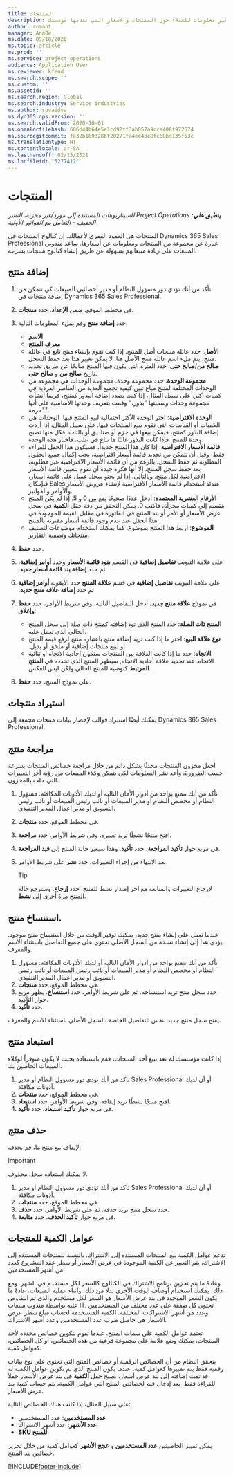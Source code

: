 ```yaml
---
title: ال‏‏منتجات
description: يقدم هذا الموضوع معلومات حول كتالوج المنتجات الذي يمكنك استخدامه لتوفير معلومات للعملاء حول المنتجات والأسعار التي تقدمها مؤسستك.
author: rumant
manager: AnnBe
ms.date: 09/18/2020
ms.topic: article
ms.prod: ''
ms.service: project-operations
audience: Application User
ms.reviewer: kfend
ms.search.scope: ''
ms.custom: ''
ms.assetid: ''
ms.search.region: Global
ms.search.industry: Service industries
ms.author: suvaidya
ms.dyn365.ops.version: ''
ms.search.validFrom: 2020-10-01
ms.openlocfilehash: 606d44b64e5e1cd92ff3ab057a9cce408f972574
ms.sourcegitcommit: fa32b1893286f20271fa4ec4be8fc68bd135f53c
ms.translationtype: HT
ms.contentlocale: ar-SA
ms.lasthandoff: 02/15/2021
ms.locfileid: "5277412"
---
```

# <a name="products"></a>ال‏‏منتجات

_**ينطبق علي:** ‏‫Project Operations للسيناريوهات المستندة إلى مورد/غير مخزنة‬، ‏‫النشر الخفيف – التعامل مع الفواتير الأولية‬_

المنتجات هي العمود الفقري لأعمالك. إن كتالوج المنتجات في Dynamics 365 Sales Professional عبارة عن مجموعة من المنتجات ومعلومات عن أسعارها. ساعد مندوبي المبيعات على زيادة مبيعاتهم بسهولة عن طريق إنشاء كتالوج منتجات بسرعة.

## <a name="add-a-product"></a>إضافة منتج

1.  تأكد من أنك تؤدي دور مسؤول النظام أو مدير أخصائيي المبيعات كي تتمكن من إضافة منتجات في Dynamics 365 Sales Professional.
2.  في مخطط الموقع، ضمن **الإعداد**، حدد **منتجات**.
3.  حدد **إضافة منتج** وقم بملء المعلومات التالية:

    -  **الاسم**
    -  **معرف المنتج**
    -  **الأصل**: حدد عائلة منتجات أصل للمنتج. إذا كنت تقوم بإنشاء منتج تابع في عائلة منتج، يتم ملء اسم عائلة منتج الأصل هنا. لا يمكن تغيير هذا بعد حفظ السجل.
    -  **صالح من**/**صالح حتى**: حدد الفترة التي يكون فيها المنتج صالحًا عن طريق تحديد تاريخ **صالح من** و **صالح حتى**.
    -  **مجموعة الوحدة‬**: حدد مجموعة وحدة‬. مجموعة الوحدات هي مجموعة من الوحدات المختلفة لمنتج مباع تبين كيفية تجميع العديد من العناصر الفردية في كميات أكبر. على سبيل المثال، إذا كنت بصدد إضافة البذور كمنتج، فربما أنشأت مجموعة وحدات وسميتها "بذور،" وقمت بتعريف وحدتها الأساسية على أنها "حزمة".
    -  **الوحدة الافتراضية**: اختر الوحدة الأكثر احتمالية لبيع المنتج فيها. الوحدات هي الكميات أو القياسات التي تقوم ببيع المنتجات فيها. على سبيل المثال، إذا أردت إضافة البذور كمنتج، فيمكن بيعها في حزم أو صناديق أو بالتات. فكل منها تصبح وحدة للمنتج. فإذا كانت البذور غالبًا ما تباع في علب، فاختار هذه الوحدة.
    -  **قائمة الأسعار الافتراضية**: إذا كان هذا المنتج جديداً، فسيكون هذا الحقل للقراءة فقط. وقبل أن تتمكن من تحديد قائمة أسعار افتراضية، يجب إكمال جميع الحقول المطلوبة ثم حفظ السجل. بالرغم من أن قائمة الأسعار الافتراضية غير مطلوبة، بعد حفظ سجل المنتج، إلا أنها فكرة جيدة أن تقوم بتعيين قائمة الأسعار الافتراضية لكل منتج. وبالتالي، إذا لم يحتوِ سجل عميل على قائمة أسعار، فبإمكان Sales عندئذ استخدام قائمة الأسعار الافتراضية لإنشاء عروض الأسعار والأوامر والفواتير.
    -  **الأرقام العشرية المعتمدة‬**: أدخل عددًا صحيحًا يقع بين 0 و 5. إذا لم يكن المنتج مُقسم إلى كميات مجزأة، فاكتب 0. يمكن التحقق من دقة حقل **الكمية** في سجل عرض الأسعار أو الأمر أو بند المنتج في الفاتورة في مقابل القيمة الموجودة في هذا الحقل عند عدم وجود قائمة أسعار مقترنة بالمنتج.
    -  **الموضوع**: اربط هذا المنتج بموضوع. كما يمكنك استخدام موضوعات لتصنيف منتجاتك وتصفية التقارير.

4.  حدد **حفظ**.
5.  على علامة التبويب **تفاصيل إضافية‬** في القسم **بنود قائمة الأسعار** وحدد **أوامر إضافية‬**، ثم حدد **إضافة بند قائمة أسعار جديد‬‏‫**.
7.  على علامة التبويب **تفاصيل إضافية** في قسم **علاقة المنتج‬** حدد الأيقونة **أوامر إضافية‬** ثم حدد **إضافة علاقة منتج جديد‬‏‫.**
8.  في نموذج **علاقة منتج جديد**، أدخل التفاصيل التالية، وفي شريط الأوامر، حدد **حفظ وإغلاق**:

    -   **المنتج ذات الصلة**: حدد المنتج الذي تود إضافته كمنتج ذات صلة إلى سجل المنتج الحالي الذي تعمل عليه.
    -   **‬‏‫نوع علاقة البيع‬‏‫**: اختر ما إذا كنت تريد إضافة منتج باعتباره منتج لرفع قيمة المنتج أو لبيع منتجات إضافية أو ملحق أو بديل.
    -   **‏‫الاتجاه‬**: حدد ما إذا كانت العلاقة بين المنتجات ستكون أحادية الاتجاه أو ثنائية الاتجاه. عند تحديد علاقة أحادية الاتجاه, سيظهر المنتج الذي تحدده في **المنتج المرتبط** كتوصية للمنتج الحالي ولكن ليس العكس.

9.  على نموذج المنتج، حدد **حفظ**.

## <a name="import-products"></a>استيراد منتجات

يمكنك أيضًا استيراد قوالب لإحضار بيانات منتجات مجمعة إلى Dynamics 365 Sales Professional.

## <a name="revise-a-product"></a>مراجعة منتج

اجعل مخزون المنتجات محدثًا بشكل دائم من خلال مراجعة خصائص المنتجات بسرعة حسب الضرورة، وأعد نشر المعلومات لكي يتمكن وكلاء المبيعات من رؤية آخر التغييرات التي حلت بالمخزون.

1.  تأكد من أنك تتمتع بواحد من أدوار الأمان التالية أو لديك الأذونات المكافئة: مسؤول النظام أو مخصص النظام أو مدير المبيعات أو نائب رئيس المبيعات أو نائب رئيس التسويق أو مدير أعمال المدير التنفيذي.
2.  في مخطط الموقع، حدد **منتجات**.
3.  افتح منتجًا نشطًا تريد تغييره، وفي شريط الأوامر، حدد **مراجعة**.
4.  في مربع حوار **تأكيد المراجعة**، حدد **تأكيد**. وهذا سيغير حالة المنتج إلى **قيد المراجعة**.
5.  بعد الانتهاء من إجراء التغييرات، حدد **نشر** على شريط الأوامر.

    > [!TIP]
    > لإرجاع التغييرات والمتابعة مع آخر إصدار نشط للمنتج، حدد **إرجاع**. وسترجع حالة المنتج مرةً أخرى إلى **نشط**.

## <a name="clone-a-product"></a>استنساخ منتج. 

عندما تعمل على إنشاء منتج جديد، يمكنك توفير الوقت من خلال استنساخ منتج موجود. يؤدي هذا إلى إنشاء نسخة من السجل الأصلي تحتوي على جميع التفاصيل باستثناء الاسم والمعرف.

1.  تأكد من أنك تتمتع بواحد من أدوار الأمان التالية أو لديك الأذونات المكافئة: مسؤول النظام أو مخصص النظام أو مدير المبيعات أو نائب رئيس المبيعات أو نائب رئيس التسويق أو مدير أعمال المدير التنفيذي.
2.  في مخطط الموقع، حدد **منتجات**.
3.  حدد سجل منتج تريد استنساخه، ثم على شريط الأوامر، حدد **استنساخ**. يظهر مربع حوار التأكيد.
4.  حدد **تأكيد**.

يفتح سجل منتج جديد بنفس التفاصيل الخاصة بالسجل الأصلي باستثناء الاسم والمعرف.

## <a name="retire-a-product"></a>استبعاد منتج 

إذا كانت مؤسستك لم تعد تبيع أحد المنتجات، فقم باستبعاده بحيث لا يكون متوفراً لوكلاء المبيعات الخاصين بك.

1.  تأكد من أنك تؤدي دور مسؤول النظام أو مدير Sales Professional أو أن لديك أذونات مكافئة.
2.  في مخطط الموقع، حدد **منتجات**.
3.  افتح منتجًا نشطًا تريد إيقافه، وفي شريط الأوامر، حدد **استبعاد**.
4.  في مربع حوار **تأكيد استبعاد**، حدد **تأكيد**.


## <a name="delete-a-product"></a>‏حذف منتج

لإيقاف بيع منتج ما، قم بحذفه.

> [!IMPORTANT]
> لا يمكنك استعادة سجل محذوف.

1.  تأكد من أنك تؤدي دور مسؤول النظام أو مدير Sales Professional أو أن لديك أذونات مكافئة.
2.  في مخطط الموقع، حدد **منتجات**.
3.  حدد سجل منتج تريد حذفه، ثم على شريط الأوامر، حدد **حذف**.
4.  في مربع حوار **تأكيد الحذف**، حدد **متابعة**.
 
 ## <a name="quantity-factors-for-products"></a>عوامل الكمية للمنتجات

تدعم عوامل الكمية بيع المنتجات المستندة إلى الاشتراك. بالنسبة للمنتجات المستندة إلى الاشتراك، يتم التعبير عن الكمية الموجودة في عرض الأسعار أو سطر عقد المشروع كعدد من أشهر المستخدمين.

وعادةً ما يتم تخزين برنامج الاشتراك في الكتالوج كالسعر لكل مستخدم في الشهر. ومع ذلك، يمكنك استخدام أوصاف الوقت الأخرى بدلا من ذلك. وأثناء عمليه المبيعات، عادةً ما يكون السعر الموجود في بند عرض الأسعار هو السعر لكل مستخدم والذي تم التفاوض عليه بواسطة مندوب مبيعات IT. تحتوي كل صفقة على عدد مختلف من المستخدمين وعدد من أشهر الاشتراكات المختلفة. الكمية المستخدمة لحساب مبلغ سطر عرض الأسعار هي حاصل ضرب عدد المستخدمين وعدد أشهر الاشتراك.

تعتمد عوامل الكمية على سمات المنتج. عندما تقوم بتكوين خصائص محددة لأحد المنتجات، يمكنك وضع علامة على مجموعة فرعية من هذه الخصائص، أو كل الخصائص، كعوامل كمية.

يتحقق النظام من أن الخصائص الرقمية أو خصائص المنتج التي تحتوي على نوع بيانات رقمية فقط يتم تمييزها كعوامل كمية. عندما يكون المنتج الذي تم تكوين عوامل الكمية له قد تمت إضافته إلى بند عرض أسعار، يصبح حقل **الكمية** في بند عرض الأسعار حقلاً للقراءة فقط. بعد إدخال قيم لخصائص المنتج التي عوامل الكمية، يتم حساب كمية بند عرض الأسعار.

على سبيل المثال، إذا كانت هناك الخصائص التالية: 

- **عدد المستخدمين**: عدد المستخدمين 
- **عدد الأشهر**: عدد أشهر الاشتراك
- **SKU للمنتج** 

يمكن تمييز الخاصيتين **عدد المستخدمين** و **عجج الأشهر** كعوامل كمية من خلال تحرير خصائص بند المنتج. 


[!INCLUDE[footer-include](../includes/footer-banner.md)]